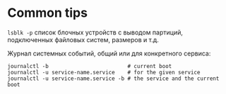 # Common tips

`lsblk -p` список блочных устройств с выводом партиций, подключенных файловых систем,  размеров и т.д.

Журнал системных событий, общий или для конкретного сервиса:

```shell
journalctl -b                         # current boot
journalctl -u service-name.service    # for the given service
journalctl -u service-name.service -b # the service and the current boot
```
